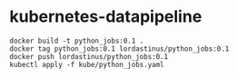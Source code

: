 # kubernetes-datapipeline

```
docker build -t python_jobs:0.1 .
docker tag python_jobs:0.1 lordastinus/python_jobs:0.1
docker push lordastinus/python_jobs:0.1
kubectl apply -f kube/python_jobs.yaml
```